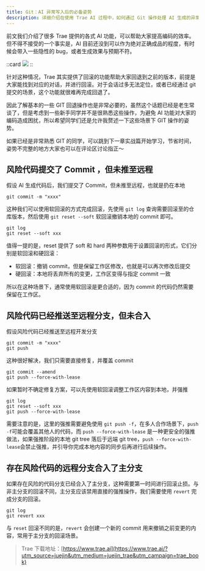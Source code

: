 ```yaml
---
title: Git：AI 异常写入后的必备姿势
description: 详细介绍在使用 Trae AI 过程中，如何通过 Git 操作处理 AI 生成的异常代码，保障代码质量和项目稳定性。
---
```


前文我们介绍了很多 Trae 提供的各式 AI 功能，可以帮助大家提高编码的效率。但不得不接受的一个事实是，AI 目前还没到可以作为绝对正确成品的程度，有时候会带入一些隐性的 bug，或者生成效果与预期不符。

::card
![](https://p3-juejin.byteimg.com/tos-cn-i-k3u1fbpfcp/8b43447358064d1891ede5300b01ed41~tplv-k3u1fbpfcp-jj-mark:0:0:0:0:q75.image#?w=534&h=152&s=24880&e=png&b=23262d)
::

针对这种情况，Trae 其实提供了回滚的功能帮助大家回退到之前的版本，前提是大家能找到对应的对话，并进行回滚。对于会话过多无法定位，或者已经通过 git 提交的场景，这个功能就很难再完成回退了。

因此了解基本的一些 GIT 回退操作也是非常必要的，虽然这个话题已经是老生常谈了，但是考虑到一些新手同学并不是很熟悉这些操作，为避免 AI 功能对大家的编码造成困扰，所以希望同学们还是允许我赘述一下这些场景下 GIT 操作的姿势。

如果已经是非常熟悉 GIT 的同学，可以跳到下一章实战篇开始学习，节省时间，姿势不完整的地方大家也可以在评论区讨论指正～

## 风险代码提交了 Commit ，但未推至远程

假设 AI 生成代码后，我们提交了 Commit，但未推至远程，也就是扔在本地

```
git commit -m "xxxx"
```

这种我们可以使用软回滚的方式完成回滚，先使用 `git log` 查询需要回滚至的仓库版本，然后使用 `git reset --soft` 软回滚撤销本地的 commit 即可。

```
git log
git reset --soft xxx
```

值得一提的是，reset 提供了 soft 和 hard 两种参数用于设置回滚的形式，它们分别是软回滚和硬回滚：

-   软回滚：撤销 commit，但是保留工作区修改，也就是可以再次修改后提交
-   硬回滚：本地将丢弃所有的变更，工作区变得与指定 commit 一致

所以在这种场景下，通常使用软回滚是更合适的，因为 commit 的代码仍然需要保留在工作区。

## 风险代码已经推送至远程分支，但未合入

假设风险代码已经推送至远程开发分支

```
git commit -m "xxxx"
git push
```

这种很好解决，我们只需要直接修复，并覆盖 commit

```
git commit --amend
git push --force-with-lease
```

如果暂时不确定修复方案，可以先使用软回滚调整工作区内容到本地，并强推

```
git log
git reset --soft xxx
git push --force-with-lease
```

需要注意的是，这里的强推需要避免使用 `git push -f`，在多人合作场景下，`push -f`可能会覆盖其他人的代码，而 `push --force-with-lease` 是一种更安全的强推做法，如果强推阶段的本地 git tree 落后于远端 git tree，`push --force-with-lease`会禁止强推，并引导你完成本地内容的同步后再进行后续操作。

## 存在风险代码的远程分支合入了主分支

如果存在风险的代码分支已经合入了主分支，这种需要第一时间进行回滚止损。与非主分支的回滚不同，主分支应该禁用直接的强推操作，我们需要使用 `revert` 完成分支的回滚。

```
git log
git revert xxx
```

与 `reset` 回滚不同的是，`revert` 会创建一个新的 commit 用来撤销之前变更的内容，常用于主分支的回滚场景。

> Trae 下载地址：[https://www.trae.ai](https://www.trae.ai/?utm_source=juejin&utm_medium=juejin_trae&utm_campaign=trae_book)
